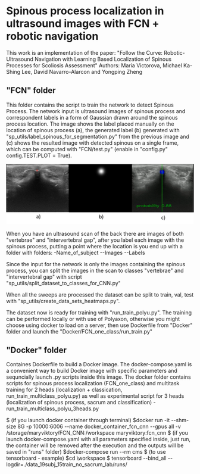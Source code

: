 # Spinous process localization in ultrasound images with FCN + robotic navigation

This work is an implementation of the paper: "Follow the Curve: Robotic-Ultrasound Navigation with Learning Based Localization of Spinous Processes for Scoliosis Assessment"
Authors: Maria Victorova, Michael Ka-Shing Lee, David Navarro-Alarcon and Yongping Zheng

## "FCN" folder
This folder contains the script to train the network to detect Spinous Process. The network input is ultrasound images of spinous process and correspondent labels in a form of Gaussian drawn around the spinous process location. The image shows the label placed manually on the location of spinous process (a), the generated label (b) generated with "sp_utils/label_spinous_for_segmentation.py" from the previous image and (c) shows the resulted image with detected spinous on a single frame, which can be computed with "FCN/test.py" (enable in "config.py" config.TEST.PLOT = True).

![alt text](https://github.com/maryviktory/Polyu_navigation/blob/master/FCN_single_image_output.png?raw=true)

When you have an ultrasound scan of the back there are images of both "vertebrae" and "intervertebral gap", after you label each image with the spinous process, putting a point where the location is you end up with a folder with folders: 
-Name_of_subject
--Images
--Labels

Since the input for the network is only the images containing the spinous process, you can split the images in the scan to classes "vertebrae" and "intervertebral gap" with script "sp_utils/split_dataset_to_classes_for_CNN.py"

When all the sweeps are processed the dataset can be split to train, val, test with "sp_utils/create_data_sets_heatmaps.py".

The dataset now is ready for training with "run_train_polyu.py". The training can be performed locally or with use of Polyaxon, otherwise you might choose using docker to load on a server, then use Dockerfile from "Docker" folder and launch the "Docker/FCN_one_class/run_train.py"

## "Docker" folder
Containes Dockerfile to build a Docker image. The docker-compose.yaml is a convenient way to build Docker image with specific parameters and sequncially launch .py scripts inside this image. The docker folder contains scripts for spinous process localization (FCN_one_class) and multitask training for 2 heads (localization + classication, run_train_multiclass_polyu.py) as well as experimental script for 3 heads (localization of spinous process, sacrum and classification) -  run_train_multiclass_polyu_3heads.py

$ (if you launch docker container through terminal)
$docker run -it --shm-size 8G -p 10000:6006 --name docker_container_fcn_cnn --gpus all -v /storage/maryviktory/FCN_CNN:/workspace maryviktory:fcn_cnn
$ (if you launch docker-compose.yaml with all parameters specified inside, just run, the container will be removed after the execution and the outputs will be saved in "runs" folder)
$docker-compose run --rm cms
$ (to use tensorboard - example)
$cd \workspace
$ tensorboard --bind_all --logdir=./data_19subj_15train_no_sacrum_lab/runs/


